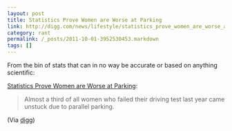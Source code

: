 ```yaml
---
layout: post
title: Statistics Prove Women are Worse at Parking
link: http://digg.com/news/lifestyle/statistics_prove_women_are_worse_at_parking?utm_campaign=Feed%3A+http%3A%2F%2Fservices.digg.com%2F2.0%2Fstory.getTopNews%3Ftype%3Drss&utm_medium=feed&utm_source=diggapi
category: rant
permalink: /_posts/2011-10-01-3952530453.markdown
tags: []
---
```


<p>From the bin of stats that can in no way be accurate or based on anything scientific:</p>
<p><a href="http://digg.com/news/lifestyle/statistics_prove_women_are_worse_at_parking?utm_campaign=Feed%3A+http%3A%2F%2Fservices.digg.com%2F2.0%2Fstory.getTopNews%3Ftype%3Drss&amp;utm_medium=feed&amp;utm_source=diggapi">Statistics Prove Women are Worse at Parking</a>:</p>
<blockquote>
<p>Almost a third of all women who failed their driving test last year came unstuck due to parallel parking.</p>
</blockquote>
<p>(Via <a href="http://digg.com/">digg</a>)</p>
